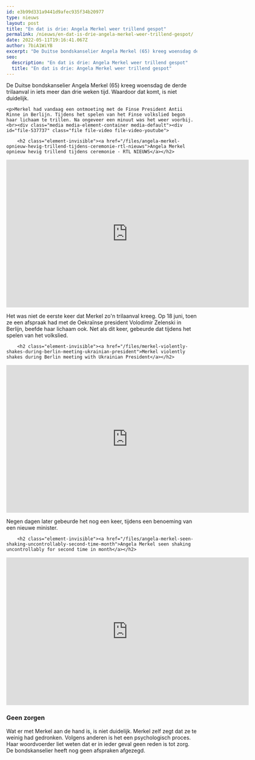 ```yaml
---
id: e3b99d331a9441d9afec935f34b20977
type: nieuws
layout: post
title: "En dat is drie: Angela Merkel weer trillend gespot"
permalink: /nieuws/en-dat-is-drie-angela-merkel-weer-trillend-gespot/
date: 2022-05-11T19:16:41.067Z
author: 7biA1WiYB
excerpt: "De Duitse bondskanselier Angela Merkel (65) kreeg woensdag de derde trilaanval in iets meer dan drie weken tijd. Waardoor dat komt, is niet duidelijk.  "
seo:
  description: "En dat is drie: Angela Merkel weer trillend gespot"
  title: "En dat is drie: Angela Merkel weer trillend gespot"
---
```

De Duitse bondskanselier Angela Merkel (65) kreeg woensdag de derde trilaanval in iets meer dan drie weken tijd. Waardoor dat komt, is niet duidelijk.  

    <p>Merkel had vandaag een ontmoeting met de Finse President Antii Rinne in Berlijn. Tijdens het spelen van het Finse volkslied begon haar lichaam te trillen. Na ongeveer een minuut was het weer voorbij.<br><div class="media media-element-container media-default"><div id="file-537737" class="file file-video file-video-youtube">

        <h2 class="element-invisible"><a href="/files/angela-merkel-opnieuw-hevig-trillend-tijdens-ceremonie-rtl-nieuws">Angela Merkel opnieuw hevig trillend tijdens ceremonie - RTL NIEUWS</a></h2>
    
  
  <div class="content">
    <div class="media-youtube-video media-element file-default media-youtube-1">
  <iframe class="media-youtube-player" width="640" height="390" title="Angela Merkel opnieuw hevig trillend tijdens ceremonie - RTL NIEUWS" src="https://www.youtube.com/embed/ynN_FewkSnk?wmode=opaque&controls=" name="Angela Merkel opnieuw hevig trillend tijdens ceremonie - RTL NIEUWS" frameborder="0" allowfullscreen="">Video van Angela Merkel opnieuw hevig trillend tijdens ceremonie - RTL NIEUWS</iframe>
</div>
  </div>

  
</div>
</div>
<p>Het was niet de eerste keer dat Merkel zo'n trilaanval kreeg. Op 18 juni, toen ze een afspraak had met de Oekraïnse president Volodimir Zelenski in Berlijn, beefde haar lichaam ook. Net als dit keer, gebeurde dat tijdens het spelen van het volkslied.</p>
<p><div class="media media-element-container media-default"><div id="file-537740" class="file file-video file-video-youtube">

        <h2 class="element-invisible"><a href="/files/merkel-violently-shakes-during-berlin-meeting-ukrainian-president">Merkel violently shakes during Berlin meeting with Ukrainian President</a></h2>
    
  
  <div class="content">
    <div class="media-youtube-video media-element file-default media-youtube-2">
  <iframe class="media-youtube-player" width="640" height="390" title="Merkel violently shakes during Berlin meeting with Ukrainian President" src="https://www.youtube.com/embed/Cs7FEpUG-WI?wmode=opaque&controls=" name="Merkel violently shakes during Berlin meeting with Ukrainian President" frameborder="0" allowfullscreen="">Video van Merkel violently shakes during Berlin meeting with Ukrainian President</iframe>
</div>
  </div>

  
</div>
</div>
<p>Negen dagen later gebeurde het nog een keer, tijdens een benoeming van een nieuwe minister.</p>
<p><div class="media media-element-container media-default"><div id="file-537739" class="file file-video file-video-youtube">

        <h2 class="element-invisible"><a href="/files/angela-merkel-seen-shaking-uncontrollably-second-time-month">Angela Merkel seen shaking uncontrollably for second time in month</a></h2>
    
  
  <div class="content">
    <div class="media-youtube-video media-element file-default media-youtube-3">
  <iframe class="media-youtube-player" width="640" height="390" title="Angela Merkel seen shaking uncontrollably for second time in month" src="https://www.youtube.com/embed/kFWLrjcod5A?wmode=opaque&controls=" name="Angela Merkel seen shaking uncontrollably for second time in month" frameborder="0" allowfullscreen="">Video van Angela Merkel seen shaking uncontrollably for second time in month</iframe>
</div>
  </div>

  
</div>
</div>
<h3>Geen zorgen</h3>
<p>Wat er met Merkel aan de hand is, is niet duidelijk. Merkel zelf zegt dat ze te weinig had gedronken. Volgens anderen is het een psychologisch proces. Haar woordvoerder liet weten dat er in ieder geval geen reden is tot zorg. De bondskanselier heeft nog geen afspraken afgezegd.</p>  
